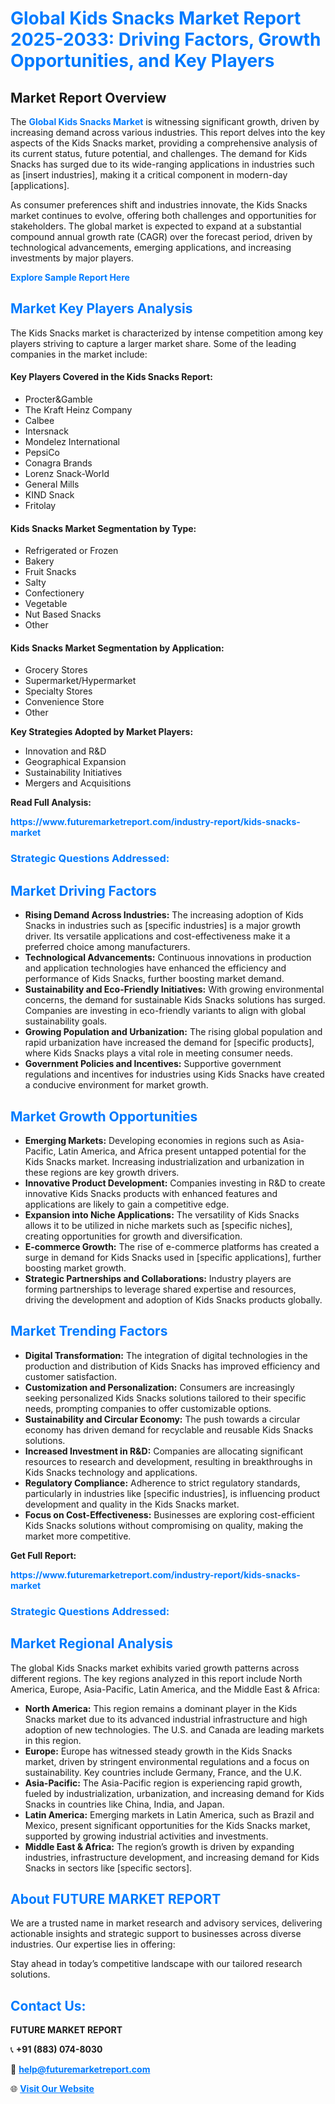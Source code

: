 <h1 style="color: #007BFF;">Global Kids Snacks Market Report 2025-2033: Driving Factors, Growth Opportunities, and Key Players</h1>

<section id="overview">
<h2>Market Report Overview</h2>
<p>The <a href="https://www.futuremarketreport.com/industry-report/kids-snacks-market" style="color: #007BFF; text-decoration: none;"><strong>Global Kids Snacks Market</strong></a> is witnessing significant growth, driven by increasing demand across various industries. This report delves into the key aspects of the Kids Snacks market, providing a comprehensive analysis of its current status, future potential, and challenges. The demand for Kids Snacks has surged due to its wide-ranging applications in industries such as [insert industries], making it a critical component in modern-day [applications].</p>
<p>As consumer preferences shift and industries innovate, the Kids Snacks market continues to evolve, offering both challenges and opportunities for stakeholders. The global market is expected to expand at a substantial compound annual growth rate (CAGR) over the forecast period, driven by technological advancements, emerging applications, and increasing investments by major players.</p>
</section>

<section id="overview">
<p><a href="https://www.futuremarketreport.com/request-sample/reportId=109204" style="color: #007BFF; text-decoration: none;"><strong>Explore Sample Report Here</strong></a></p>
</section>

<section id="key-players">
<h2 style="color: #007BFF;">Market Key Players Analysis</h2>
<p>The Kids Snacks market is characterized by intense competition among key players striving to capture a larger market share. Some of the leading companies in the market include:</p>
<h4>Key Players Covered in the Kids Snacks Report:</h4>
<ul><li>Procter&amp;Gamble</li><li>The Kraft Heinz Company</li><li>Calbee</li><li>Intersnack</li><li>Mondelez International</li><li>PepsiCo</li><li>Conagra Brands</li><li>Lorenz Snack-World</li><li>General Mills</li><li>KIND Snack</li><li>Fritolay</li></ul>
<h4>Kids Snacks Market Segmentation by Type:</h4>
<ul><li>Refrigerated or Frozen</li><li>Bakery</li><li>Fruit Snacks</li><li>Salty</li><li>Confectionery</li><li>Vegetable</li><li>Nut Based Snacks</li><li>Other</li></ul>

<h4>Kids Snacks Market Segmentation by Application:</h4>
<ul><li>Grocery Stores</li><li>Supermarket/Hypermarket</li><li>Specialty Stores</li><li>Convenience Store</li><li>Other</li></ul>
<p><strong>Key Strategies Adopted by Market Players:</strong></p>
<ul>
<li>Innovation and R&D</li>
<li>Geographical Expansion</li>
<li>Sustainability Initiatives</li>
<li>Mergers and Acquisitions</li>
</ul>
</section>

<section>
<p><strong>Read Full Analysis: </strong></p><a href="https://www.futuremarketreport.com/industry-report/kids-snacks-market" style="color: #007BFF; text-decoration: none;"><strong>https://www.futuremarketreport.com/industry-report/kids-snacks-market</strong></a>
<h3 style="color: #007BFF;">Strategic Questions Addressed:</h3>
</section>

<section id="driving-factors">
<h2 style="color: #007BFF;">Market Driving Factors</h2>
<ul>
<li><strong>Rising Demand Across Industries:</strong> The increasing adoption of Kids Snacks in industries such as [specific industries] is a major growth driver. Its versatile applications and cost-effectiveness make it a preferred choice among manufacturers.</li>
<li><strong>Technological Advancements:</strong> Continuous innovations in production and application technologies have enhanced the efficiency and performance of Kids Snacks, further boosting market demand.</li>
<li><strong>Sustainability and Eco-Friendly Initiatives:</strong> With growing environmental concerns, the demand for sustainable Kids Snacks solutions has surged. Companies are investing in eco-friendly variants to align with global sustainability goals.</li>
<li><strong>Growing Population and Urbanization:</strong> The rising global population and rapid urbanization have increased the demand for [specific products], where Kids Snacks plays a vital role in meeting consumer needs.</li>
<li><strong>Government Policies and Incentives:</strong> Supportive government regulations and incentives for industries using Kids Snacks have created a conducive environment for market growth.</li>
</ul>
</section>

<section id="growth-opportunities">
<h2 style="color: #007BFF;">Market Growth Opportunities</h2>
<ul>
<li><strong>Emerging Markets:</strong> Developing economies in regions such as Asia-Pacific, Latin America, and Africa present untapped potential for the Kids Snacks market. Increasing industrialization and urbanization in these regions are key growth drivers.</li>
<li><strong>Innovative Product Development:</strong> Companies investing in R&D to create innovative Kids Snacks products with enhanced features and applications are likely to gain a competitive edge.</li>
<li><strong>Expansion into Niche Applications:</strong> The versatility of Kids Snacks allows it to be utilized in niche markets such as [specific niches], creating opportunities for growth and diversification.</li>
<li><strong>E-commerce Growth:</strong> The rise of e-commerce platforms has created a surge in demand for Kids Snacks used in [specific applications], further boosting market growth.</li>
<li><strong>Strategic Partnerships and Collaborations:</strong> Industry players are forming partnerships to leverage shared expertise and resources, driving the development and adoption of Kids Snacks products globally.</li>
</ul>
</section>

<section id="trending-factors">
<h2 style="color: #007BFF;">Market Trending Factors</h2>
<ul>
<li><strong>Digital Transformation:</strong> The integration of digital technologies in the production and distribution of Kids Snacks has improved efficiency and customer satisfaction.</li>
<li><strong>Customization and Personalization:</strong> Consumers are increasingly seeking personalized Kids Snacks solutions tailored to their specific needs, prompting companies to offer customizable options.</li>
<li><strong>Sustainability and Circular Economy:</strong> The push towards a circular economy has driven demand for recyclable and reusable Kids Snacks solutions.</li>
<li><strong>Increased Investment in R&D:</strong> Companies are allocating significant resources to research and development, resulting in breakthroughs in Kids Snacks technology and applications.</li>
<li><strong>Regulatory Compliance:</strong> Adherence to strict regulatory standards, particularly in industries like [specific industries], is influencing product development and quality in the Kids Snacks market.</li>
<li><strong>Focus on Cost-Effectiveness:</strong> Businesses are exploring cost-efficient Kids Snacks solutions without compromising on quality, making the market more competitive.</li>
</ul>
</section>

<section>
<p><strong>Get Full Report: </strong></p><a href="https://www.futuremarketreport.com/industry-report/kids-snacks-market" style="color: #007BFF; text-decoration: none;"><strong>https://www.futuremarketreport.com/industry-report/kids-snacks-market</strong></a>
<h3 style="color: #007BFF;">Strategic Questions Addressed:</h3>
</section>


<section id="regional-analysis">
<h2 style="color: #007BFF;">Market Regional Analysis</h2>
<p>The global Kids Snacks market exhibits varied growth patterns across different regions. The key regions analyzed in this report include North America, Europe, Asia-Pacific, Latin America, and the Middle East & Africa:</p>
<ul>
<li><strong>North America:</strong> This region remains a dominant player in the Kids Snacks market due to its advanced industrial infrastructure and high adoption of new technologies. The U.S. and Canada are leading markets in this region.</li>
<li><strong>Europe:</strong> Europe has witnessed steady growth in the Kids Snacks market, driven by stringent environmental regulations and a focus on sustainability. Key countries include Germany, France, and the U.K.</li>
<li><strong>Asia-Pacific:</strong> The Asia-Pacific region is experiencing rapid growth, fueled by industrialization, urbanization, and increasing demand for Kids Snacks in countries like China, India, and Japan.</li>
<li><strong>Latin America:</strong> Emerging markets in Latin America, such as Brazil and Mexico, present significant opportunities for the Kids Snacks market, supported by growing industrial activities and investments.</li>
<li><strong>Middle East & Africa:</strong> The region’s growth is driven by expanding industries, infrastructure development, and increasing demand for Kids Snacks in sectors like [specific sectors].</li>
</ul>
</section>

<footer>
<h2 style="color: #007BFF;">About FUTURE MARKET REPORT</h2>
<p>We are a trusted name in market research and advisory services, delivering actionable insights and strategic support to businesses across diverse industries. Our expertise lies in offering:</p>

<p>Stay ahead in today’s competitive landscape with our tailored research solutions.</p>

<h2 style="color: #007BFF;">Contact Us:</h2>
<p><strong>FUTURE MARKET REPORT</strong></p>
<p>📞 <strong>+91 (883) 074-8030</strong></p>
<p>📧 <strong><a href="mailto:help@futuremarketreport.com" style="color: #007BFF;">help@futuremarketreport.com</a></strong></p>
<p>🌐 <strong><a href="https://www.futuremarketreport.com/" style="color: #007BFF;">Visit Our Website</a></strong></p>
</footer>
